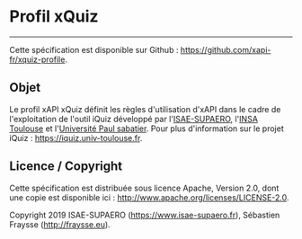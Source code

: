 # Profil xQuiz

---
Cette spécification est disponible sur Github : https://github.com/xapi-fr/xquiz-profile.


## Objet

Le profil xAPI xQuiz définit les règles d'utilisation d'xAPI dans le cadre de l'exploitation de l'outil iQuiz développé par l'[ISAE-SUPAERO](https://www.isae-supaero.fr/fr/), l'[INSA Toulouse](http://www.insa-toulouse.fr/fr/index.html) et l'[Université Paul sabatier](http://www.univ-tlse3.fr/). Pour plus d'information sur le projet iQuiz : https://iquiz.univ-toulouse.fr.


## Licence / Copyright

Cette spécification est distribuée sous licence Apache, Version 2.0, dont une copie est disponible ici : http://www.apache.org/licenses/LICENSE-2.0.

Copyright 2019 ISAE-SUPAERO (https://www.isae-supaero.fr), Sébastien Fraysse (http://fraysse.eu).




